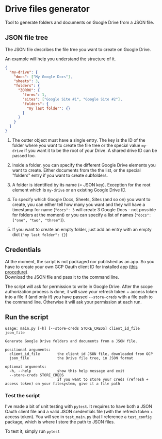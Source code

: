 # Drive files generator

Tool to generate folders and documents on Google Drive from a JSON file.

## JSON file tree

The JSON file describes the file tree you want to create on Google Drive.

An example will help you understand the structure of it.
```json
{
  "my-drive": {
    "docs": ["My Google Docs"],
    "sheets": 3,
    "folders": {
      "ZORRO": {
        "forms": 1,
        "sites": ["Google Site #1", "Google Site #2"],
        "folders": {
          "my last folder": {}
        }   
      }
    }
  }
}
```

1. The outter object must have a single entry. The key is the ID of the folder where you want to create the file tree 
or the special value `my-drive` if you want it to be the root of your Drive. A shared drive ID can be passed too.

2. Inside a folder, you can specify the different Google Drive elements you want to create. Either documents from the
the list, or the special "folders" entry if you want to create subfolders.

3. A folder is identified by its name (= JSON key). Exception for the root element which is `my-drive` or an existing 
Google Drive ID.

4. To specify which Google Docs, Sheets, Sites (and so on) you want to create, you can either tell how many you want 
and they will have a timestamp for name (`"docs": 3` will create 3 Google Docs - not possible for folders at the moment) 
or you can specify a list of names (`"docs": ["one", "two", "three"]`).

5. If you want to create an empty folder, just add an entry with an empty dict (`"my last folder": {}`)


## Credentials
At the moment, the script is not packaged nor published as an app. So you have to create your own GCP Oauth
client ID for installed app ([this procedure][1]).  
Download the JSON file and pass it to the command line.

The script will ask for permission to write in Google Drive. After the scope authorization process is done, it
will save your refresh token + access token into a file if (and only if) you have passed `--store-creds` with a file
path to the command line.
Otherwise it will ask your permission at each run.

[1]: https://cloud.google.com/bigquery/docs/authentication/end-user-installed#client-credentials

## Run the script
```
usage: main.py [-h] [--store-creds STORE_CREDS] client_id_file json_file

Generate Google Drive folders and documents from a JSON file.

positional arguments:
  client_id_file        the client id JSON file, downloaded from GCP
  json_file             the Drive file tree, in JSON format

optional arguments:
  -h, --help            show this help message and exit
  --store-creds STORE_CREDS
                        if you want to store your creds (refresh + access token) on your filesystem, give it a file path
```

### Test the script
I've made a bit of unit testing with `pytest`. It requires to have both a JSON Oauth client file and 
a valid JSON credentials file (with the refresh token + access token).
You will see in `test_main.py` that I reference a `test_config` package, which is where I store the path to JSON files.

To test it, simply run `pytest`
